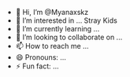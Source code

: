 - 👋 Hi, I’m @Myanaxskz
- 👀 I’m interested in ... Stray Kids
- 🌱 I’m currently learning ...
- 💞️ I’m looking to collaborate on ...
- 📫 How to reach me ...
- 😄 Pronouns: ...
- ⚡ Fun fact: ...

<!---
Myanaxskz/Myanaxskz is a ✨ special ✨ repository because its `README.md` (this file) appears on your GitHub profile.
You can click the Preview link to take a look at your changes.
--->
